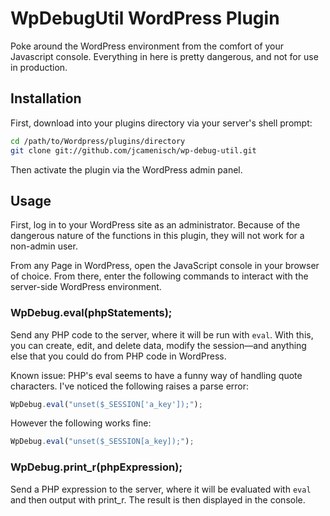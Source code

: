 WpDebugUtil WordPress Plugin
============================

Poke around the WordPress environment from the comfort of your Javascript console. Everything in here is pretty dangerous, and not for use in production.

Installation
------------

First, download into your plugins directory via your server's shell prompt:

```sh
cd /path/to/Wordpress/plugins/directory
git clone git://github.com/jcamenisch/wp-debug-util.git
```

Then activate the plugin via the WordPress admin panel.

Usage
-----

First, log in to your WordPress site as an administrator. Because of the dangerous
nature of the functions in this plugin, they will not work for a non-admin user.

From any Page in WordPress, open the JavaScript console in your browser of choice.
From there, enter the following commands to interact with the server-side WordPress
environment.

### WpDebug.eval(phpStatements);

Send any PHP code to the server, where it will be run with `eval`. With this, you can
create, edit, and delete data, modify the session—and anything else that you could do
from PHP code in WordPress.

Known issue: PHP's eval seems to have a funny way of handling quote characters. I've
noticed the following raises a parse error:

```javascript
WpDebug.eval("unset($_SESSION['a_key']);");
```

However the following works fine:

```javascript
WpDebug.eval("unset($_SESSION[a_key]);");
```

### WpDebug.print_r(phpExpression);

Send a PHP expression to the server, where it will be evaluated with `eval` and then
output with print_r. The result is then displayed in the console.
